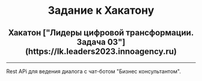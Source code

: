 <h1 align="center">Задание к Хакатону</h1>

<h2 align="center">Хакатон ["Лидеры цифровой трансформации. Задача 03"](https://lk.leaders2023.innoagency.ru)</h2>
<hr>
Rest APi для ведения диалога с чат-ботом "Бизнес консультантом".

